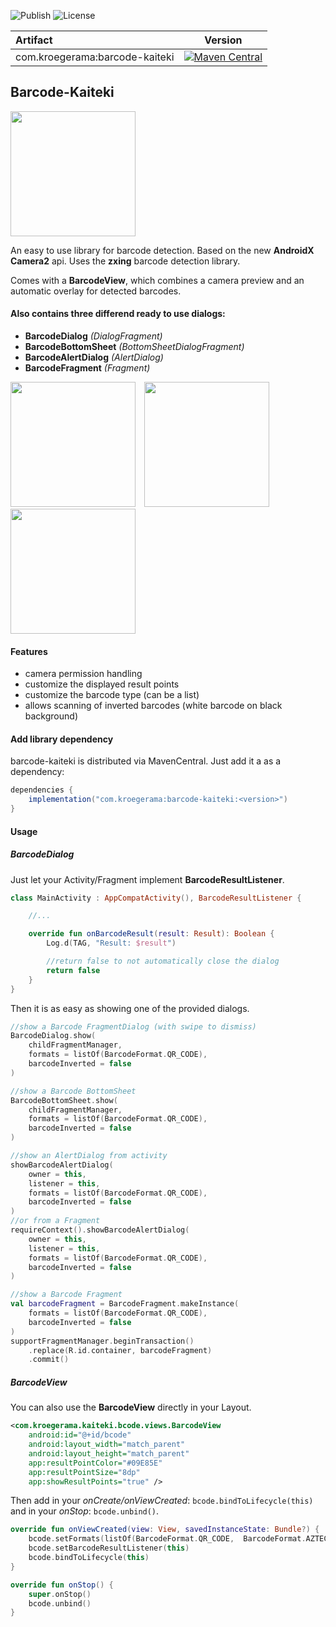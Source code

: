 ![Publish](https://github.com/kroegerama/barcode-kaiteki/workflows/Publish/badge.svg)
![License](https://img.shields.io/github/license/kroegerama/barcode-kaiteki)

| Artifact | Version |
|:-|:-:|
| com.kroegerama:barcode-kaiteki | [![Maven Central](https://img.shields.io/maven-central/v/com.kroegerama/barcode-kaiteki)](https://search.maven.org/artifact/com.kroegerama/barcode-kaiteki) |


## Barcode-Kaiteki

<img width="200" src="art/qr-code.png">

An easy to use library for barcode detection. Based on the new **AndroidX** **Camera2** api. Uses the **zxing** barcode detection library.

Comes with a **BarcodeView**, which combines a camera preview and an automatic overlay for detected barcodes.

#### Also contains three differend ready to use dialogs:

* **BarcodeDialog** *(DialogFragment)*
* **BarcodeBottomSheet** *(BottomSheetDialogFragment)*
* **BarcodeAlertDialog** *(AlertDialog)*
* **BarcodeFragment** *(Fragment)*

<img width="200" src="art/screen-dialogfragment.png">&emsp;<img width="200" src="art/screen-bottomsheet.png">&emsp;<img width="200" src="art/screen-alertdialog.png">

#### Features

* camera permission handling
* customize the displayed result points
* customize the barcode type (can be a list)
* allows scanning of inverted barcodes (white barcode on black background)

#### Add library dependency

barcode-kaiteki is distributed via MavenCentral. Just add it a as a dependency:

```gradle
dependencies {
    implementation("com.kroegerama:barcode-kaiteki:<version>")
}
```

#### Usage

##### BarcodeDialog

Just let your Activity/Fragment implement **BarcodeResultListener**.

```kotlin
class MainActivity : AppCompatActivity(), BarcodeResultListener {

    //...

    override fun onBarcodeResult(result: Result): Boolean {
        Log.d(TAG, "Result: $result")

        //return false to not automatically close the dialog
        return false
    }
}

```

Then it is as easy as showing one of the provided dialogs.

```kotlin
//show a Barcode FragmentDialog (with swipe to dismiss)
BarcodeDialog.show(
    childFragmentManager,
    formats = listOf(BarcodeFormat.QR_CODE),
    barcodeInverted = false
)

//show a Barcode BottomSheet
BarcodeBottomSheet.show(
    childFragmentManager,
    formats = listOf(BarcodeFormat.QR_CODE),
    barcodeInverted = false
)

//show an AlertDialog from activity
showBarcodeAlertDialog(
    owner = this,
    listener = this,
    formats = listOf(BarcodeFormat.QR_CODE),
    barcodeInverted = false
)
//or from a Fragment
requireContext().showBarcodeAlertDialog(
    owner = this,
    listener = this,
    formats = listOf(BarcodeFormat.QR_CODE),
    barcodeInverted = false
)

//show a Barcode Fragment
val barcodeFragment = BarcodeFragment.makeInstance(
    formats = listOf(BarcodeFormat.QR_CODE),
    barcodeInverted = false
)
supportFragmentManager.beginTransaction()
    .replace(R.id.container, barcodeFragment)
    .commit()
```

##### BarcodeView

You can also use the **BarcodeView** directly in your Layout.

```xml
<com.kroegerama.kaiteki.bcode.views.BarcodeView
    android:id="@+id/bcode"
    android:layout_width="match_parent"
    android:layout_height="match_parent"
    app:resultPointColor="#09E85E"
    app:resultPointSize="8dp"
    app:showResultPoints="true" />
```

Then add in your *onCreate/onViewCreated*: ```bcode.bindToLifecycle(this)``` and in your *onStop*: ```bcode.unbind()```.

```kotlin
override fun onViewCreated(view: View, savedInstanceState: Bundle?) {
    bcode.setFormats(listOf(BarcodeFormat.QR_CODE,  BarcodeFormat.AZTEC))
    bcode.setBarcodeResultListener(this)
    bcode.bindToLifecycle(this)
}

override fun onStop() {
    super.onStop()
    bcode.unbind()
}
```
